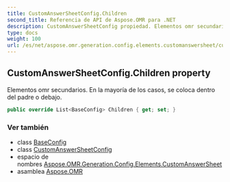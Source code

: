 ```yaml
---
title: CustomAnswerSheetConfig.Children
second_title: Referencia de API de Aspose.OMR para .NET
description: CustomAnswerSheetConfig propiedad. Elementos omr secundarios. En la mayoría de los casos se coloca dentro del padre o debajo.
type: docs
weight: 100
url: /es/net/aspose.omr.generation.config.elements.customanswersheet/customanswersheetconfig/children/
---
```

## CustomAnswerSheetConfig.Children property

Elementos omr secundarios. En la mayoría de los casos, se coloca dentro del padre o debajo.

```csharp
public override List<BaseConfig> Children { get; set; }
```

### Ver también

* class [BaseConfig](../../../aspose.omr.generation.config/baseconfig/)
* class [CustomAnswerSheetConfig](../)
* espacio de nombres [Aspose.OMR.Generation.Config.Elements.CustomAnswerSheet](../../customanswersheetconfig/)
* asamblea [Aspose.OMR](../../../)


